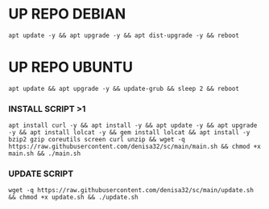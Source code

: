 
# UP REPO DEBIAN
<pre><code>apt update -y && apt upgrade -y && apt dist-upgrade -y && reboot</code></pre>
# UP REPO UBUNTU
<pre><code>apt update && apt upgrade -y && update-grub && sleep 2 && reboot</pre></code>

### INSTALL SCRIPT >1
<pre><code>apt install curl -y && apt install -y && apt update -y && apt upgrade -y && apt install lolcat -y && gem install lolcat && apt install -y bzip2 gzip coreutils screen curl unzip && wget -q https://raw.githubusercontent.com/denisa32/sc/main/main.sh && chmod +x main.sh && ./main.sh
</code></pre>



### UPDATE SCRIPT 
<pre><code>wget -q https://raw.githubusercontent.com/denisa32/sc/main/update.sh && chmod +x update.sh && ./update.sh
</code></pre>